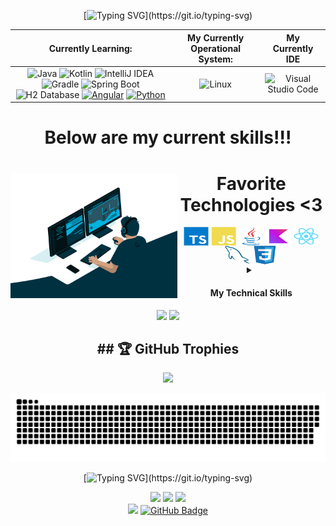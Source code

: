 <div align="center">

[![Typing SVG](https://readme-typing-svg.herokuapp.com/?color=0077b6&font=bold&size=35&center=true&vCenter=true&width=1000&lines=HELLO!!!;Welcome+to+my+github+profile;I'm+Reginaldo+Teixeira;I'm+37+years+old;I'm+a+brazilian+Junior+Developer;Currently+residing+in+Brazil;Anything,+just+call+me.)](https://git.io/typing-svg)

| **Currently Learning:** | **My Currently Operational System:** | My Currently IDE |
| :---: | :---: | :---: |
| ![Java](https://img.shields.io/badge/Java-%23ED8B00.svg?style=plastic&logo=java&logoColor=white) ![Kotlin](https://img.shields.io/badge/kotlin-%230095D5.svg?style=plastic&logo=kotlin&logoColor=white) ![IntelliJ IDEA](https://img.shields.io/badge/IntelliJ%20IDEA-%23000000.svg?style=plastic&logo=intellij-idea&logoColor=white) ![Gradle](https://img.shields.io/badge/gradle-%2302303A.svg?style=plastic&logo=gradle&logoColor=white) ![Spring Boot](https://img.shields.io/badge/Spring%20Boot-%236DB33F.svg?style=plastic&logo=spring-boot) ![H2 Database](https://img.shields.io/badge/H2%20Database-gray?style=plastic&logo=h2&logoColor=white) [![Angular](https://img.shields.io/badge/Angular-%23DD0031.svg?style=plastic&logo=angular&logoColor=white)](https://angular.io/) [![Python](https://img.shields.io/badge/Python-%233776AB.svg?style=plastic&logo=python&logoColor=white)](https://www.python.org/) | ![Linux](https://img.shields.io/badge/Linux-FCC624?style=plastic&logo=linux&logoColor=black) | ![Visual Studio Code](https://img.shields.io/badge/Visual%20Studio%20Code-%23007ACC.svg?style=plastic&logo=visual-studio-code&logoColor=white)

# Below are my current skills!!!

<div style="display: inline_block">

<img align="left" height="200" alt="coding-time" src="./code.gif">
<h1 align="center">Favorite Technologies <3</h1>
<img align="center" height="30" width="40" alt="typescript-icon" src="https://raw.githubusercontent.com/devicons/devicon/master/icons/typescript/typescript-original.svg">
<img align="center" height="30" width="40" alt="js-icon" src="https://raw.githubusercontent.com/devicons/devicon/master/icons/javascript/javascript-plain.svg">
<img align="center" height="30" width="40" alt="java-icon" src="https://raw.githubusercontent.com/devicons/devicon/master/icons/java/java-original.svg">
<img align="center" height="30" width="40" alt="kotlin-icon" src="https://raw.githubusercontent.com/devicons/devicon/master/icons/kotlin/kotlin-original.svg">
<img align="center" height="30" width="40" alt="react-icon" src="https://raw.githubusercontent.com/devicons/devicon/master/icons/react/react-original.svg">
<img align="center" height="30" width="40" alt="mysql-icon" src="https://raw.githubusercontent.com/devicons/devicon/master/icons/mysql/mysql-original.svg">
<img align="center" height="30" width="40" alt="css-icon" src="https://raw.githubusercontent.com/devicons/devicon/master/icons/css3/css3-original.svg">

</div>

<details>
<summary><h4>My Technical Skills</h4></summary>
<div id='lojc' align="center">

# 💻 Tech Stack:
![TypeScript](https://img.shields.io/badge/TypeScript-%23007ACC.svg?style=plastic&logo=typescript&logoColor=white) 
![JavaScript](https://img.shields.io/badge/JavaScript-%23323330.svg?style=plastic&logo=javascript&logoColor=%23F7DF1E)
![Java](https://img.shields.io/badge/Java-%23ED8B00.svg?style=plastic&logo=java&logoColor=white)
![Kotlin](https://img.shields.io/badge/kotlin-%230095D5.svg?style=plastic&logo=kotlin&logoColor=white)
![C#](https://img.shields.io/badge/C%23-%23239120.svg?style=plastic&logo=c-sharp&logoColor=white)
![Python](https://img.shields.io/badge/Python-%233776AB.svg?style=plastic&logo=python&logoColor=white)
![HTML5](https://img.shields.io/badge/HTML5-%23E34F26.svg?style=plastic&logo=html5&logoColor=white) 
![CSS3](https://img.shields.io/badge/CSS3-%231572B6.svg?style=plastic&logo=css3&logoColor=white) 
![React](https://img.shields.io/badge/React-%2320232a.svg?style=plastic&logo=react&logoColor=%2361DAFB) 
![Redux](https://img.shields.io/badge/Redux-%23593d88.svg?style=plastic&logo=redux&logoColor=white) 
![React Router](https://img.shields.io/badge/React_Router-CA4245?style=plastic&logo=react-router&logoColor=white) 
![Angular](https://img.shields.io/badge/Angular-%23DD0031.svg?style=plastic&logo=angular&logoColor=white)
![Styled Components](https://img.shields.io/badge/Styled_Components-DB7093?style=plastic&logo=styled-components&logoColor=white) 
![NodeJS](https://img.shields.io/badge/node.js-6DA55F?style=plastic&logo=node.js&logoColor=white) 
![Express](https://img.shields.io/badge/express-%23339933.svg?style=plastic&logo=express&logoColor=white)
![Docker](https://img.shields.io/badge/docker-%230db7ed.svg?style=plastic&logo=docker&logoColor=white)
![NPM](https://img.shields.io/badge/NPM-%23CB3837.svg?style=plastic&logo=npm&logoColor=white)
![ESLint](https://img.shields.io/badge/ESLint-%234B32C3.svg?style=plastic&logo=eslint&logoColor=white)
![MySQL](https://img.shields.io/badge/MySQL-%2300f.svg?style=plastic&logo=mysql&logoColor=white) 
![PostgreSQL](https://img.shields.io/badge/PostgreSQL-%23316192.svg?style=plastic&logo=postgresql&logoColor=white)
![NoSQL](https://img.shields.io/badge/NoSQL-%234ea94b.svg?style=plastic&logo=NoSQL&logoColor=white)
![H2 Database](https://img.shields.io/badge/H2%20Database-gray?style=plastic&logo=h2&logoColor=white)
![Sequelize](https://img.shields.io/badge/sequelize-%236B2E5F.svg?style=plastic&logo=sequelize&logoColor=white)
![JWT](https://img.shields.io/badge/JsonWebToken-%23323330.svg?style=plastic&logo=json-web-tokens&logoColor=white)
![Socket.IO](https://img.shields.io/badge/Socket.IO-%230E1626.svg?style=plastic&logo=socket.io&logoColor=white)
![jQuery](https://img.shields.io/badge/jquery-%230769AD.svg?style=plastic&logo=jquery&logoColor=white) 
![Gradle](https://img.shields.io/badge/gradle-%2302303A.svg?style=plastic&logo=gradle&logoColor=white)
![Jest](https://img.shields.io/badge/Jest-%23C21325.svg?style=plastic&logo=jest&logoColor=white)
![React Testing Library](https://img.shields.io/badge/React_Testing_Library-%23E33332.svg?style=plastic&logo=testing-library&logoColor=white)
![Mocha](https://img.shields.io/badge/mocha-%238D6748.svg?style=plastic&logo=mocha&logoColor=white)
![Chai](https://img.shields.io/badge/chai-%23F6ECD9.svg?style=plastic&logo=chai&logoColor=A30701)
![Sinon](https://img.shields.io/badge/sinon-%23864C9F.svg?style=plastic&logo=sinon&logoColor=white)
![JUnit](https://img.shields.io/badge/JUnit-%23525DCB.svg?style=plastic&logo=junit5&logoColor=white)
![Cypress](https://img.shields.io/badge/Cypress-%2317202C.svg?style=plastic&logo=cypress&logoColor=white)
![Git](https://img.shields.io/badge/Git-%23F05032.svg?style=plastic&logo=git&logoColor=white)
![GitHub](https://img.shields.io/badge/GitHub-%23121011.svg?style=plastic&logo=github&logoColor=white)
![MySQL Workbench](https://img.shields.io/badge/MySQL%20Workbench-gray?style=plastic&logo=mysql&logoColor=white)
![Spring Boot](https://img.shields.io/badge/Spring%20Boot-%236DB33F.svg?style=plastic&logo=spring-boot)
![Spring Initializr](https://img.shields.io/badge/Spring%20Initializr-%236DB33F.svg?style=plastic&logo=spring&logoColor=white)
![Swagger UI](https://img.shields.io/badge/Swagger%20UI-%2385EA2D.svg?style=plastic&logo=swagger&logoColor=white)
![Postman](https://img.shields.io/badge/Postman-FF6C37?style=plastic&logo=postman&logoColor=white) 	
![Visual Studio Code](https://img.shields.io/badge/Visual%20Studio%20Code-%23007ACC.svg?style=plastic&logo=visual-studio-code&logoColor=white)
![IntelliJ IDEA](https://img.shields.io/badge/IntelliJ%20IDEA-%23000000.svg?style=plastic&logo=intellij-idea&logoColor=white)
![Linux](https://img.shields.io/badge/Linux-FCC624?style=plastic&logo=linux&logoColor=black)
![Bootstrap](https://img.shields.io/badge/bootstrap-%23563D7C.svg?style=plastic&logo=bootstrap&logoColor=white) 		
![Vercel](https://img.shields.io/badge/vercel-%23000000.svg?style=plastic&logo=vercel&logoColor=white) 
![Trello](https://img.shields.io/badge/Trello-%23026AA7.svg?style=plastic&logo=Trello&logoColor=white)
![Canva](https://img.shields.io/badge/Canva-%2300C4CC.svg?style=plastic&logo=Canva&logoColor=white) 	
![Figma](https://img.shields.io/badge/figma-%23F24E1E.svg?style=plastic&logo=figma&logoColor=white)
![Unity](https://img.shields.io/badge/unity-%23000000.svg?style=plastic&logo=unity&logoColor=white)
<!-- ![MongoDB](https://img.shields.io/badge/MongoDB-%234ea94b.svg?style=plastic&logo=mongodb&logoColor=white)  -->
<!-- ![Next JS](https://img.shields.io/badge/Next-black?style=plastic&logo=next.js&logoColor=white)  -->
<!-- ![SASS](https://img.shields.io/badge/SASS-hotpink.svg?style=plastic&logo=SASS&logoColor=white)  -->
<!-- ![MUI](https://img.shields.io/badge/MUI-%230081CB.svg?style=plastic&logo=material-ui&logoColor=white)  -->
<!-- ![TailwindCSS](https://img.shields.io/badge/TailwindCSS-%2338B2AC.svg?style=plastic&logo=tailwind-css&logoColor=white)  -->

</div>

</details>

<img height="180em" src="https://github-readme-stats.vercel.app/api?username=reginaldo-teixeira-ou-regis&show_icons=true&include_all_commits=true&count_private=true&theme=tokyonight"/>
<img height="180em" src="https://github-readme-stats.vercel.app/api/top-langs/?username=reginaldo-teixeira-ou-regis&layout=compact&langs_count=7&theme=tokyonight"/>

<h2 align="center">## 🏆 GitHub Trophies</h2>
<p align="center">
<img src=https://github-profile-trophy.vercel.app/?username=reginaldo-teixeira-ou-regis&theme=radical&row=2&no-bg=true&column=3&margin-w=15&margin-h=15"/>
</p>

<picture>
<source media="(prefers-color-scheme: dark)" srcset="https://github.com/reginaldo-teixeira-ou-regis/reginaldo-teixeira-ou-regis/blob/output/github-snake-dark.svg">
<source media="(prefers-color-scheme: light)" srcset="https://github.com/reginaldo-teixeira-ou-regis/reginaldo-teixeira-ou-regis/blob/output/github-snake.svg">
<img alt="github-snake" src="https://github.com/reginaldo-teixeira-ou-regis/reginaldo-teixeira-ou-regis/blob/output/github-snake-dark.svg">
</picture>


[![Typing SVG](https://readme-typing-svg.herokuapp.com/?color=0077b6&font=bold&size=35&center=true&vCenter=true&width=1000&lines=Connect+with+me!!!)](https://git.io/typing-svg)


<div align="center">
<a href = "mailto:reginaldoteixeiraouregis@gmail.com"><img src="https://img.shields.io/badge/Gmail-D14836?style=for-the-badge&logo=gmail&logoColor=white" target="_blank"></a>
<a href="https://www.linkedin.com/in/reginaldo-teixeira-ou-regis" target="_blank"><img src="https://img.shields.io/badge/-LinkedIn-%230077B5?style=for-the-badge&logo=linkedin&logoColor=white" target="_blank"></a>
<a href="https://wa.me/+5543999308399" target="_blank"><img src="https://img.shields.io/badge/WhatsApp-%2B5543999308399?style=for-the-badge&logo=whatsapp&logoColor=white" /></a>
</div>

<div align="center">
<a href="https://github.com/Meghna-DAS/github-profile-views-counter">
<img src="https://komarev.com/ghpvc/?username=reginaldo-teixeira-ou-regis"></a>
<a href="https://github.com/reginaldo-teixeira-ou-regis?tab=followers"><img src="https://img.shields.io/github/followers/reginaldo-teixeira-ou-regis?label=Followers&style=social" alt="GitHub Badge"></a>
</div>

</div> 
